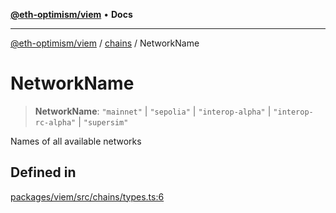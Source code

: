[**@eth-optimism/viem**](../../README.md) • **Docs**

***

[@eth-optimism/viem](../../README.md) / [chains](../README.md) / NetworkName

# NetworkName

> **NetworkName**: `"mainnet"` \| `"sepolia"` \| `"interop-alpha"` \| `"interop-rc-alpha"` \| `"supersim"`

Names of all available networks

## Defined in

[packages/viem/src/chains/types.ts:6](https://github.com/ethereum-optimism/ecosystem/blob/8c0ceae82d8e909c0d00b4601d7c7276090774cc/packages/viem/src/chains/types.ts#L6)

